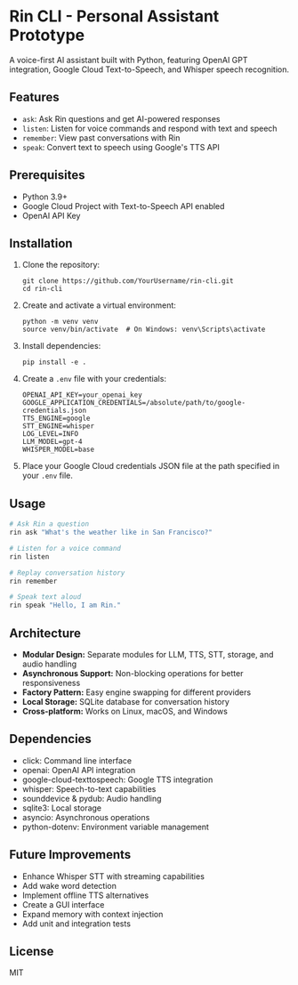 # Rin CLI - Personal Assistant Prototype

A voice-first AI assistant built with Python, featuring OpenAI GPT integration, Google Cloud Text-to-Speech, and Whisper speech recognition.

## Features

- `ask`: Ask Rin questions and get AI-powered responses
- `listen`: Listen for voice commands and respond with text and speech
- `remember`: View past conversations with Rin
- `speak`: Convert text to speech using Google's TTS API

## Prerequisites

- Python 3.9+
- Google Cloud Project with Text-to-Speech API enabled
- OpenAI API Key

## Installation

1. Clone the repository:
   ```
   git clone https://github.com/YourUsername/rin-cli.git
   cd rin-cli
   ```

2. Create and activate a virtual environment:
   ```
   python -m venv venv
   source venv/bin/activate  # On Windows: venv\Scripts\activate
   ```

3. Install dependencies:
   ```
   pip install -e .
   ```

4. Create a `.env` file with your credentials:
   ```
   OPENAI_API_KEY=your_openai_key
   GOOGLE_APPLICATION_CREDENTIALS=/absolute/path/to/google-credentials.json
   TTS_ENGINE=google
   STT_ENGINE=whisper
   LOG_LEVEL=INFO
   LLM_MODEL=gpt-4
   WHISPER_MODEL=base
   ```

5. Place your Google Cloud credentials JSON file at the path specified in your `.env` file.

## Usage

```bash
# Ask Rin a question
rin ask "What's the weather like in San Francisco?"

# Listen for a voice command
rin listen

# Replay conversation history
rin remember

# Speak text aloud
rin speak "Hello, I am Rin."
```

## Architecture

- **Modular Design:** Separate modules for LLM, TTS, STT, storage, and audio handling
- **Asynchronous Support:** Non-blocking operations for better responsiveness
- **Factory Pattern:** Easy engine swapping for different providers
- **Local Storage:** SQLite database for conversation history
- **Cross-platform:** Works on Linux, macOS, and Windows

## Dependencies

- click: Command line interface
- openai: OpenAI API integration
- google-cloud-texttospeech: Google TTS integration
- whisper: Speech-to-text capabilities
- sounddevice & pydub: Audio handling
- sqlite3: Local storage
- asyncio: Asynchronous operations
- python-dotenv: Environment variable management

## Future Improvements

- Enhance Whisper STT with streaming capabilities
- Add wake word detection
- Implement offline TTS alternatives
- Create a GUI interface
- Expand memory with context injection
- Add unit and integration tests

## License

MIT 